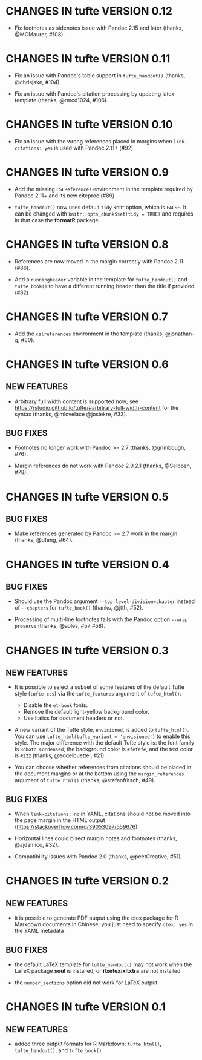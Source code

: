 # CHANGES IN tufte VERSION 0.12

- Fix footnotes as sidenotes issue with Pandoc 2.15 and later (thanks, @MCMaurer, #108).

# CHANGES IN tufte VERSION 0.11

- Fix an issue with Pandoc's table support in `tufte_handout()` (thanks, @chrisjake, #104).

- Fix an issue with Pandoc's citation processing by updating latex template (thanks, @rmcd1024, #106).

# CHANGES IN tufte VERSION 0.10

- Fix an issue with the wrong references placed in margins when `link-citations: yes` is used with Pandoc 2.11+ (#92)

# CHANGES IN tufte VERSION 0.9

- Add the missing `CSLReferences` environment in the template required by Pandoc 2.11+ and its new citeproc (#89)

- `tufte_handout()` now uses default `tidy` knitr option, which is `FALSE`. It can be changed with `knitr::opts_chunk$set(tidy = TRUE)` and requires in that case the **formatR** package.

# CHANGES IN tufte VERSION 0.8

- References are now moved in the margin correctly with Pandoc 2.11 (#86).

- Add a `runningheader` variable in the template for `tufte_handout()` and `tufte_book()` to have a different running header than the title if provided. (#82)

# CHANGES IN tufte VERSION 0.7

- Add the `cslreferences` environment in the template (thanks, @jonathan-g, #80).

# CHANGES IN tufte VERSION 0.6

## NEW FEATURES

- Arbitrary full width content is supported now; see https://rstudio.github.io/tufte/#arbitrary-full-width-content for the syntax (thanks, @mlovelace @josiekre, #33).

## BUG FIXES

- Footnotes no longer work with Pandoc >= 2.7 (thanks, @grimbough, #76).

- Margin references do not work with Pandoc 2.9.2.1 (thanks, @Selbosh, #78).

# CHANGES IN tufte VERSION 0.5

## BUG FIXES

- Make references generated by Pandoc >= 2.7 work in the margin (thanks, @dfeng, #64).

# CHANGES IN tufte VERSION 0.4

## BUG FIXES

- Should use the Pandoc argument `--top-level-division=chapter` instead of `--chapters` for `tufte_book()` (thanks, @jtth, #52).

- Processing of multi-line footnotes fails with the Pandoc option `--wrap preserve` (thanks, @aoles, #57 #58).

# CHANGES IN tufte VERSION 0.3

## NEW FEATURES

- It is possible to select a subset of some features of the default Tufte style (`tufte-css`) via the `tufte_features` argument of `tufte_html()`:

    - Disable the `et-book` fonts.
    - Remove the default light-yellow background color.
    - Use italics for document headers or not.

- A new variant of the Tufte style, `envisioned`, is added to `tufte_html()`. You can use `tufte_html(tufte_variant = 'envisioned')` to enable this style. The major difference with the default Tufte style is: the font family is `Roboto Condensed`, the background color is `#fefefe`, and the text color is `#222` (thanks, @eddelbuettel, #21).

- You can choose whether references from citations should be placed in the document margins or at the bottom using the `margin_references` argument of `tufte_html()` (thanks, @stefanfritsch, #49).

## BUG FIXES

- When `link-citations: no` in YAML, citations should not be moved into the page margin in the HTML output (https://stackoverflow.com/q/39053097/559676).

- Horizontal lines could bisect margin notes and footnotes (thanks, @ajdamico, #32).

- Compatibility issues with Pandoc 2.0 (thanks, @peetCreative, #51).

# CHANGES IN tufte VERSION 0.2

## NEW FEATURES

- it is possible to generate PDF output using the ctex package for R Markdown documents in Chinese; you just need to specify `ctex: yes` in the YAML metadata

## BUG FIXES

- the default LaTeX template for `tufte_handout()` may not work when the LaTeX
  package **soul** is installed, or **ifxetex**/**xltxtra** are not installed

- the `number_sections` option did not work for LaTeX output

# CHANGES IN tufte VERSION 0.1

## NEW FEATURES

- added three output formats for R Markdown: `tufte_html()`, `tufte_handout()`, 
and `tufte_book()`
